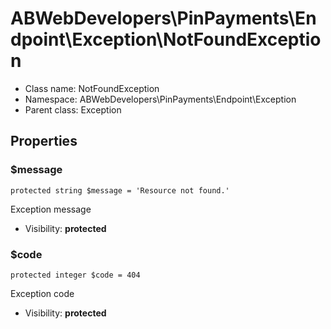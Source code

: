 ABWebDevelopers\PinPayments\Endpoint\Exception\NotFoundException
===============






* Class name: NotFoundException
* Namespace: ABWebDevelopers\PinPayments\Endpoint\Exception
* Parent class: Exception





Properties
----------


### $message

    protected string $message = 'Resource not found.'

Exception message



* Visibility: **protected**


### $code

    protected integer $code = 404

Exception code



* Visibility: **protected**



